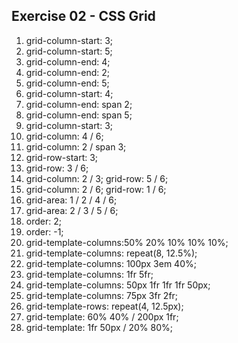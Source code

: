 ## Exercise 02 - CSS Grid

1. grid-column-start: 3;
2. grid-column-start: 5;
3. grid-column-end: 4;
4. grid-column-end: 2;
5. grid-column-end: 5;
6. grid-column-start: 4;
7. grid-column-end: span 2;
8. grid-column-end: span 5;
9. grid-column-start: 3;
10. grid-column: 4 / 6;
11.	grid-column: 2 / span 3;
12.	grid-row-start: 3;
13.	grid-row: 3 / 6;
14.	grid-column: 2 / 3;
    grid-row: 5 / 6;
15.	grid-column: 2 / 6;
    grid-row: 1 / 6;
16.	grid-area: 1 / 2 / 4 / 6;
17.	grid-area: 2 / 3 / 5 / 6;
18.	order: 2;
19.	order: -1;
20.	grid-template-columns:50% 20% 10% 10% 10%;
21.	grid-template-columns: repeat(8, 12.5%);
22.	grid-template-columns: 100px 3em 40%;
23.	grid-template-columns: 1fr 5fr;
24.	grid-template-columns: 50px 1fr 1fr 1fr 50px;
25.	grid-template-columns: 75px 3fr 2fr;
26.	grid-template-rows: repeat(4, 12.5px);
27.	grid-template: 60% 40% / 200px 1fr;
28. grid-template: 1fr 50px / 20% 80%;

